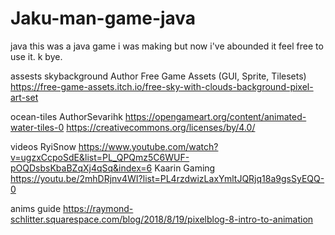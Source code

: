 # Jaku-man-game-java
java
this was a java game i was making but now i've abounded it feel free to use it.
k bye.

assests
skybackground 
Author	Free Game Assets (GUI, Sprite, Tilesets)
https://free-game-assets.itch.io/free-sky-with-clouds-background-pixel-art-set

ocean-tiles
AuthorSevarihk
https://opengameart.org/content/animated-water-tiles-0
https://creativecommons.org/licenses/by/4.0/

videos
RyiSnow
https://www.youtube.com/watch?v=ugzxCcpoSdE&list=PL_QPQmz5C6WUF-pOQDsbsKbaBZqXj4qSq&index=6
Kaarin Gaming
https://youtu.be/2mhDRjnv4WI?list=PL4rzdwizLaxYmltJQRjq18a9gsSyEQQ-0

anims guide
https://raymond-schlitter.squarespace.com/blog/2018/8/19/pixelblog-8-intro-to-animation

